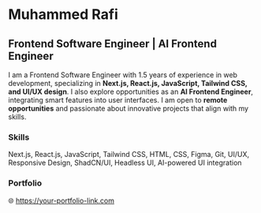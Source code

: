 <h1>Muhammed Rafi</h1>
<h2>Frontend Software Engineer | AI Frontend Engineer</h2>

<p>
  I am a Frontend Software Engineer with 1.5 years of experience in web development, specializing in 
  <strong>Next.js, React.js, JavaScript, Tailwind CSS, and UI/UX design</strong>. I also explore opportunities as an 
  <strong>AI Frontend Engineer</strong>, integrating smart features into user interfaces. I am open to 
  <strong>remote opportunities</strong> and passionate about innovative projects that align with my skills.
</p>

<h3>Skills</h3>
<p>
  Next.js, React.js, JavaScript, Tailwind CSS, HTML, CSS, Figma, Git, UI/UX, Responsive Design, ShadCN/UI, 
  Headless UI, AI-powered UI integration
</p>

<h3>Portfolio</h3>
<p>
  🌐 <a href="https://your-portfolio-link.com" target="_blank">https://your-portfolio-link.com</a>
</p>


